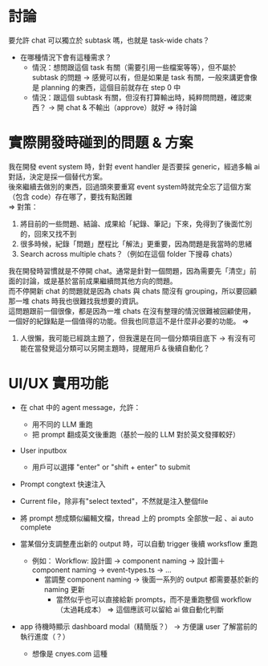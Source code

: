 # 討論

要允許 chat 可以獨立於 subtask 嗎，也就是 task-wide chats？

- 在哪種情況下會有這種需求？
  - 情況：想問跟這個 task 有關（需要引用一些檔案等等），但不屬於 subtask 的問題
    -> 感覺可以有，但是如果是 task 有關，一般來講更會像是 planning 的東西，這個目前就存在 step 0 中
  - 情況：跟這個 subtask 有關，但沒有打算輸出時，純粹問問題，確認東西？
    -> 開 chat & 不輸出（approve）就好
    => 待討論

# 實際開發時碰到的問題 & 方案

我在開發 event system 時，針對 event handler 是否要採 generic，經過多輪 ai 對話，決定是採一個替代方案。\
後來繼續去做別的東西，回過頭來要重寫 event system時就完全忘了這個方案（包含 code）存在哪了，要找有點困難\
=> 對策：

1. 將目前的一些問題、結論、成果給「紀錄、筆記」下來，免得到了後面忙別的，回來又找不到
2. 很多時候，紀錄「問題」歷程比「解法」更重要，因為問題是我當時的思緒
3. Search across multiple chats？（例如在這個 folder 下搜尋 chats）

我在開發時習慣就是不停開 chat。通常是針對一個問題，因為需要先「清空」前面的討論，或是基於當前成果繼續問其他方向的問題。\
而不停開新 chat 的問題就是因為 chats 與 chats 間沒有 grouping，所以要回顧那一堆 chats 時我也很難找我想要的資訊。\
這問題跟前一個很像，都是因為一堆 chats 在沒有整理的情況很難被回顧使用，一個好的紀錄點是一個值得的功能。但我也同意這不是什麼非必要的功能。
=>

1. 人很懶，我可能已經跳主題了，但我還是在同一個分類項目底下 -> 有沒有可能在當發覺這分類可以另開主題時，提醒用戶＆後續自動化？

# UI/UX 實用功能

- 在 chat 中的 agent message，允許：

  - 用不同的 LLM 重跑
  - 把 prompt 翻成英文後重跑（基於一般的 LLM 對於英文發揮較好）

- User inputbox

  - 用戶可以選擇 "enter" or "shift + enter" to submit

- Prompt congtext 快速注入

- Current file，除非有"select texted"，不然就是注入整個file

- 將 prompt 想成類似編輯文檔，thread 上的 prompts 全部放一起 、ai auto complete

- 當某個分支調整產出新的 output 時，可以自動 trigger 後續 worksflow 重跑

  - 例如：
    Workflow: 設計圖 -> component naming -> 設計圖＋component naming -> event-types.ts -> ...
    - 當調整 component naming -> 後面一系列的 output 都需要基於新的 naming 更新
      - 當然似乎也可以直接給新 prompts，而不是重跑整個 workflow（太過耗成本） => 這個應該可以留給 ai 做自動化判斷

- app 待機時顯示 dashboard modal（精簡版？） -> 方便讓 user 了解當前的執行進度（？）
  - 想像是 cnyes.com 這種
